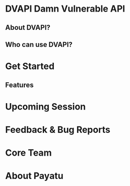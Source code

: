 # DVAPI Damn Vulnerable API

## About DVAPI?

## Who can use DVAPI?

# Get Started

## Features

# Upcoming Session

# Feedback & Bug Reports

# Core Team

# About Payatu




